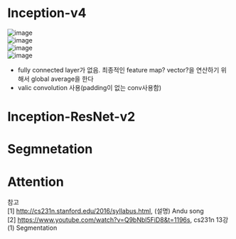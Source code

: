 # Inception-v4
![image](https://user-images.githubusercontent.com/56099627/71358432-420e2200-25cc-11ea-8ccc-f5fc58d832d6.png)  
![image](https://user-images.githubusercontent.com/56099627/71358561-bfd22d80-25cc-11ea-9454-8d3113de7c83.png)  
![image](https://user-images.githubusercontent.com/56099627/71358591-d7a9b180-25cc-11ea-98f3-0daa87f5917d.png)  
![image](https://user-images.githubusercontent.com/56099627/71358635-f5771680-25cc-11ea-8b42-9cec2de663bc.png)  
- fully connected layer가 없음. 최종적인 feature map? vector?을 연산하기 위해서 global average을 한다
- valic convolution 사용(padding이 없는 conv사용함)
# Inception-ResNet-v2


# Segmnetation

# Attention
참고  
[1] http://cs231n.stanford.edu/2016/syllabus.html, (설명) Andu song  
[2] https://www.youtube.com/watch?v=Q9bNbl5FiD8&t=1196s, cs231n 13강 (1) Segmentation  
